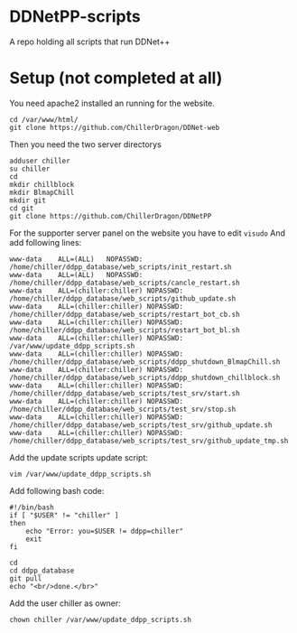 # DDNetPP-scripts
A repo holding all scripts that run DDNet++

# Setup (not completed at all)

You need apache2 installed an running for the website.
```
cd /var/www/html/
git clone https://github.com/ChillerDragon/DDNet-web
```

Then you need the two server directorys
```
adduser chiller
su chiller
cd
mkdir chillblock
mkdir BlmapChill
mkdir git
cd git
git clone https://github.com/ChillerDragon/DDNetPP
```

For the supporter server panel on the website you have to edit ``visudo``
And add following lines:
```
www-data    ALL=(ALL)   NOPASSWD: /home/chiller/ddpp_database/web_scripts/init_restart.sh
www-data    ALL=(ALL)   NOPASSWD: /home/chiller/ddpp_database/web_scripts/cancle_restart.sh
www-data    ALL=(chiller:chiller) NOPASSWD: /home/chiller/ddpp_database/web_scripts/github_update.sh
www-data    ALL=(chiller:chiller) NOPASSWD: /home/chiller/ddpp_database/web_scripts/restart_bot_cb.sh
www-data    ALL=(chiller:chiller) NOPASSWD: /home/chiller/ddpp_database/web_scripts/restart_bot_bl.sh
www-data    ALL=(chiller:chiller) NOPASSWD: /var/www/update_ddpp_scripts.sh
www-data    ALL=(chiller:chiller) NOPASSWD: /home/chiller/ddpp_database/web_scripts/ddpp_shutdown_BlmapChill.sh
www-data    ALL=(chiller:chiller) NOPASSWD: /home/chiller/ddpp_database/web_scripts/ddpp_shutdown_chillblock.sh
www-data    ALL=(chiller:chiller) NOPASSWD: /home/chiller/ddpp_database/web_scripts/test_srv/start.sh
www-data    ALL=(chiller:chiller) NOPASSWD: /home/chiller/ddpp_database/web_scripts/test_srv/stop.sh
www-data    ALL=(chiller:chiller) NOPASSWD: /home/chiller/ddpp_database/web_scripts/test_srv/github_update.sh
www-data    ALL=(chiller:chiller) NOPASSWD: /home/chiller/ddpp_database/web_scripts/test_srv/github_update_tmp.sh
```

Add the update scripts update script:

``vim /var/www/update_ddpp_scripts.sh``


Add following bash code:

```
#!/bin/bash
if [ "$USER" != "chiller" ]
then
    echo "Error: you=$USER != ddpp=chiller"
    exit
fi

cd
cd ddpp_database
git pull
echo "<br/>done.</br>"
```

Add the user chiller as owner:
```
chown chiller /var/www/update_ddpp_scripts.sh
```

